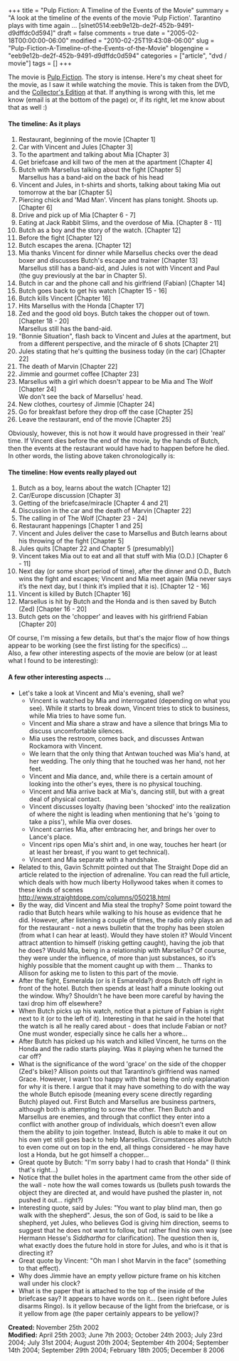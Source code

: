 +++
title = "Pulp Fiction: A Timeline of the Events of the Movie"
summary = "A look at the timeline of the events of the movie 'Pulp Fiction'. Tarantino plays with time again ... [slnet0514:eeb9e12b-de2f-452b-9491-d9dffdc0d594]"
draft = false
comments = true
date = "2005-02-18T00:00:00-06:00"
modified = "2010-02-25T19:43:08-06:00"
slug = "Pulp-Fiction-A-Timeline-of-the-Events-of-the-Movie"
blogengine = "eeb9e12b-de2f-452b-9491-d9dffdc0d594"
categories = ["article", "dvd / movie"]
tags = []
+++

<p>
The movie is <a href="http://www.amazon.com/gp/product/B000068DBC?ie=UTF8&amp;tag=strivinglifen-20&amp;linkCode=as2&amp;camp=1789&amp;creative=9325&amp;creativeASIN=B000068DBC" target="_blank">Pulp Fiction</a>. The story is intense. Here&#39;s my cheat sheet for the movie, as I saw it while watching the movie. This is taken from the DVD, and the <a href="http://www.amazon.com/gp/product/B000068DBC?ie=UTF8&amp;tag=strivinglifen-20&amp;linkCode=as2&amp;camp=1789&amp;creative=9325&amp;creativeASIN=B000068DBC" target="_blank">Collector&#39;s Edition</a> at that. If anything is wrong with this, let me know (email is at the bottom of the page) or, if its right, let me know about that as well :) 
</p>
<!--more--><!--adsense-->
<h4>The timeline: As it plays</h4>
<ol>
	<li>Restaurant, beginning of the movie [Chapter 1]</li>
	<li>Car with Vincent and Jules [Chapter 3]</li>
	<li>To the apartment and talking about Mia [Chapter 3]</li>
	<li>Get briefcase and kill two of the men at the apartment [Chapter 4]</li>
	<li>Butch with Marsellus talking about the fight [Chapter 5]<br />
	Marsellus has a band-aid on the back of his head</li>
	<li>Vincent and Jules, in t-shirts and shorts, talking about taking Mia out tomorrow at the bar [Chapter 5]</li>
	<li>Piercing chick and &#39;Mad Man&#39;. Vincent has plans tonight. Shoots up. [Chapter 6]</li>
	<li>Drive and pick up of Mia [Chapter 6 - 7]</li>
	<li>Eating at Jack Rabbit Slims, and the overdose of Mia. [Chapter 8 - 11]</li>
	<li>Butch as a boy and the story of the watch. [Chapter 12]</li>
	<li>Before the fight [Chapter 12]</li>
	<li>Butch escapes the arena. [Chapter 12]</li>
	<li>Mia thanks Vincent for dinner while Marsellus checks over the dead boxer and discusses Butch&#39;s escape and trainer [Chapter 13]<br />
	Marsellus still has a band-aid, and Jules is not with Vincent and Paul (the guy previously at the bar in Chapter 5).</li>
	<li>Butch in car and the phone call and his girlfriend (Fabian) [Chapter 14]</li>
	<li>Butch goes back to get his watch [Chapter 15 - 16]</li>
	<li>Butch kills Vincent [Chapter 16]</li>
	<li>Hits Marsellus with the Honda [Chapter 17]</li>
	<li>Zed and the good old boys. Butch takes the chopper out of town. [Chapter 18 - 20]<br />
	Marsellus still has the band-aid.</li>
	<li>&quot;Bonnie Situation&quot;, flash back to Vincent and Jules at the apartment, but from a different perspective, and the miracle of 6 shots [Chapter 21]</li>
	<li>Jules stating that he&#39;s quitting the business today (in the car) [Chapter 22]</li>
	<li>The death of Marvin [Chapter 22]</li>
	<li>Jimmie and gourmet coffee [Chapter 23]</li>
	<li>Marsellus with a girl which doesn&#39;t appear to be Mia and The Wolf [Chapter 24]<br />
	We don&#39;t see the back of Marsellus&#39; head.</li>
	<li>New clothes, courtesy of Jimmie [Chapter 24]</li>
	<li>Go for breakfast before they drop off the case [Chapter 25]</li>
	<li>Leave the restaurant, end of the movie [Chapter 25]</li>
</ol>
<p>
Obviously, however, this is not how it would have progressed in their &#39;real&#39; time. If Vincent dies before the end of the movie, by the hands of Butch, then the events at the restaurant would have had to happen before he died.<br />
In other words, the listing above taken chronologically is: 
</p>
<h4>The timeline: How events really played out</h4>
<ol>
	<li>Butch as a boy, learns about the watch [Chapter 12]</li>
	<li>Car/Europe discussion [Chapter 3]</li>
	<li>Getting of the briefcase/miracle [Chapter 4 and&nbsp;21]</li>
	<li>Discussion in the car and the death of Marvin [Chapter 22]</li>
	<li>The calling in of The Wolf [Chapter 23 - 24]</li>
	<li>Restaurant happenings [Chapter 1 and 25]</li>
	<li>Vincent and Jules deliver the case to Marsellus and Butch learns about his throwing of the fight [Chapter 5]</li>
	<li>Jules quits [Chapter 22 and Chapter 5 (presumably)]</li>
	<li>Vincent takes Mia out to eat and all that stuff with Mia (O.D.) [Chapter 6 - 11]</li>
	<li>Next day (or some short period of time), after the dinner and O.D., Butch wins the fight and escapes; Vincent and Mia meet again (Mia never says it&rsquo;s the next day, but I think it&rsquo;s implied that it is). [Chapter 12 - 16]</li>
	<li>Vincent is killed by Butch [Chapter 16]</li>
	<li>Marsellus is hit by Butch and the Honda and is then saved by Butch (Zed) [Chapter 16 - 20]</li>
	<li>Butch gets on the &#39;chopper&#39; and leaves with his girlfriend Fabian [Chapter 20]</li>
</ol>
<p>
Of course, I&#39;m missing a few details, but that&#39;s the major flow of how things appear to be working (see the first listing for the specifics) ...<br />
Also, a few other interesting aspects of the movie are below (or at least what I found to be interesting): 
</p>
<h4>A few other interesting aspects ...</h4>
<ul>
	<li>Let&#39;s take a look at Vincent and Mia&#39;s evening, shall we? 
	<ul>
		<li>Vincent is watched by Mia and interrogated (depending on what you see). While it starts to break down, Vincent tries to stick to business, while Mia tries to have some fun. </li>
		<li>Vincent and Mia share a straw and have a silence that brings Mia to discuss uncomfortable silences. </li>
		<li>Mia uses the restroom, comes back, and discusses Antwan Rockamora with Vincent. </li>
		<li>We learn that the only thing that Antwan touched was Mia&#39;s hand, at her wedding. The only thing that he touched was her hand, not her feet. </li>
		<li>Vincent and Mia dance, and, while there is a certain amount of looking into the other&#39;s eyes, there is no physical touching. </li>
		<li>Vincent and Mia arrive back at Mia&#39;s, dancing still, but with a great deal of physical contact. </li>
		<li>Vincent discusses loyalty (having been &#39;shocked&#39; into the realization of where the night is leading when mentioning that he&#39;s &#39;going to take a piss&#39;), while Mia over doses. </li>
		<li>Vincent carries Mia, after embracing her, and brings her over to Lance&#39;s place. </li>
		<li>Vincent rips open Mia&#39;s shirt and, in one way, touches her heart (or at least her breast, if you want to get technical). </li>
		<li>Vincent and Mia separate with a handshake.</li>
	</ul>
	</li>
	<li>Related to this, Gavin Schmitt pointed out that The Straight Dope did an article related to the injection of adrenaline. You can read the full article, which deals with how much liberty Hollywood takes when it comes to these kinds of scenes <a href="http://www.straightdope.com/columns/050218.html">http://www.straightdope.com/columns/050218.html</a></li>
	<li>By the way, did Vincent and Mia steal the trophy? Some point toward the radio that Butch hears while walking to his house as evidence that he did. However, after listening a couple of times, the radio only plays an ad for the restaurant - not a news bulletin that the trophy has been stolen (from what I can hear at least). Would they have stolen it? Would Vincent attract attention to himself (risking getting caught), having the job that he does? Would Mia, being in a relationship with Marsellus? Of course, they were under the influence, of more than just substances, so it&rsquo;s highly possible that the moment caught up with them &hellip; Thanks to Allison for asking me to listen to this part of the movie.</li>
	<li>After the fight, Esmeralda (or is it Esmarelda?) drops Butch off right in front of the hotel. Butch then spends at least half a minute looking out the window. Why? Shouldn&#39;t he have been more careful by having the taxi drop him off elsewhere?</li>
	<li>When Butch picks up his watch, notice that a picture of Fabian is right next to it (or to the left of it). Interesting in that he said in the hotel that the watch is all he really cared about - does that include Fabian or not? One must wonder, especially since he calls her a whore... </li>
	<li>After Butch has picked up his watch and killed Vincent, he turns on the Honda and the radio starts playing. Was it playing when he turned the car off? </li>
	<li>What is the significance of the word &#39;grace&#39; on the side of the chopper (Zed&#39;s bike)? Allison points out that Tarantino&rsquo;s girlfriend was named Grace. However, I wasn&rsquo;t too happy with that being the only explanation for why it is there. I argue that it may have something to do with the way the whole Butch episode (meaning every scene directly regarding Butch) played out. First Butch and Marsellus are business partners, although both is attempting to screw the other. Then Butch and Marsellus are enemies, and through that conflict they enter into a conflict with another group of individuals, which doesn&rsquo;t even allow them the ability to join together. Instead, Butch is able to make it out on his own yet still goes back to help Marsellus. Circumstances allow Butch to even come out on top in the end, all things considered - he may have lost a Honda, but he got himself a chopper&hellip; </li>
	<li>Great quote by Butch: &quot;I&#39;m sorry baby I had to crash that Honda&quot; (I think that&#39;s right...) </li>
	<li>Notice that the bullet holes in the apartment came from the other side of the wall - note how the wall comes towards us (bullets push towards the object they are directed at, and would have pushed the plaster in, not pushed it out... right?) </li>
	<li>Interesting quote, said by Jules: &quot;You want to play blind man, then go walk with the shepherd&quot;. Jesus, the son of God, is said to be like a shepherd, yet Jules, who believes God is giving him direction, seems to suggest that he does not want to follow, but rather find his own way (see Hermann Hesse&#39;s <em>Siddhartha</em> for clarification). The question then is, what exactly does the future hold in store for Jules, and who is it that is directing it? </li>
	<li>Great quote by Vincent: &quot;Oh man I shot Marvin in the face&quot; (something to that effect). </li>
	<li>Why does Jimmie have an empty yellow picture frame on his kitchen wall under his clock?</li>
	<li>What is the paper that is attached to the top of the inside of the briefcase say? It appears to have words on it... (seen right before Jules disarms Ringo). Is it yellow because of the light from the briefcase, or is it yellow from age (the paper certainly appears to be yellow)?</li>
</ul>
<p>
<strong>Created:</strong> November 25th 2002<br />
<strong>Modified:</strong> April 25th 2003; June 7th 2003; October 24th 2003; July 23rd 2004; July 31st 2004; August 20th 2004; September 4th 2004; September 14th 2004; September 29th 2004; February 18th 2005; December 8 2006 
</p>

